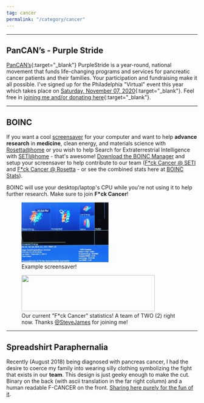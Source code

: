 ```yaml
---
tag: cancer
permalink: "/category/cancer"
---
```


<hr/>

## PanCAN’s - Purple Stride

[PanCAN’s](https://www.pancan.org/){:target="_blank"} PurpleStride is a year-round, national movement that funds life-changing programs and services for pancreatic cancer patients and their families. Your participation and fundraising make it all possible.  I've signed up for the Philadelphia "Virtual" event this year which takes place on [Saturday, November 07, 2020](http://support.pancan.org/goto/JayColson){:target="_blank"}.  Feel free in [joining me and/or donating here](https://secure.pancan.org/site/Donation2?idb=502748785&df_id=2340&FR_ID=2092&mfc_pref=T&PROXY_ID=2688553&PROXY_TYPE=20&2340.donation=form1){:target="_blank"}.

---

## BOINC

<p class="has-drop-cap">If you want a cool <a rel="noreferrer noopener" aria-label=" (opens in a new tab)" href="https://boinc.berkeley.edu/wiki/BOINC_screensaver" target="_blank">screensaver</a> for your computer and want to help <strong>advance</strong> <strong>research</strong> in <strong>medicine</strong>, clean energy, and materials science with <a rel="noreferrer noopener" aria-label=" (opens in a new tab)" href="https://boinc.bakerlab.org/rosetta/" target="_blank">Rosetta@home</a> or you wish to help Search for Extraterrestrial Intelligence with <a rel="noreferrer noopener" aria-label=" (opens in a new tab)" href="https://setiathome.berkeley.edu/" target="_blank">SETI@home</a> - that's awesome!  <a rel="noreferrer noopener" aria-label=" (opens in a new tab)" href="https://boinc.berkeley.edu/download.php" target="_blank">Download the BOINC Manager</a> and setup your screensaver to help contribute to our team (<a rel="noreferrer noopener" aria-label=" (opens in a new tab)" href="https://setiathome.berkeley.edu/team_display.php?teamid=209560" target="_blank">F*ck Cancer @ SETI</a> and <a rel="noreferrer noopener" aria-label=" (opens in a new tab)" href="https://boinc.bakerlab.org/rosetta/team_display.php?teamid=16886" target="_blank">F*ck Cancer @ Rosetta</a> - or see the combined stats here at <a rel="noreferrer noopener" aria-label=" (opens in a new tab)" href="https://boincstats.com/en/stats/-1/team/detail/b15a477854fc8914a8bf4e1fc3e880cb" target="_blank">BOINC Stats</a>).</p>
<p>BOINC will use your desktop/laptop's CPU while you're not using it to help further research.  Make sure to join <strong>F*ck Cancer</strong>!</p>
<figure class="alignleft is-resized"><a href="https://boinc.berkeley.edu/wiki/BOINC_screensaver" target="_blank" rel="noreferrer noopener"><img src="/assets/IMG_20181230_223414-1024x704.jpg" alt="" class="wp-image-395" width="229" height="157"/></a><br />
<figcaption>Example screensaver!</figcaption>
</figure>
<figure class="alignleft is-resized"><a href="https://boincstats.com/en/stats/-1/team/detail/b15a477854fc8914a8bf4e1fc3e880cb" target="_blank" rel="noreferrer noopener"><img src="https://boincstats.com/signature/-1/bam/43537/sig.png?uid=1546616261540" alt="" width="351" height="95"/></a><br />
<figcaption>Our current "F*ck Cancer" statistics!  A team of TWO (2) right now.  Thanks <a rel="noreferrer noopener" aria-label="@SteveJames (opens in a new tab)" href="https://setiathome.berkeley.edu/show_user.php?userid=9022339" target="_blank">@SteveJames</a> for joining me!</figcaption>
</figure>

---

## Spreadshirt Paraphernalia

Recently (August 2018) being diagnosed with pancreas cancer, I had the desire to coerce my family into wearing silly clothing symbolizing the fight that exists in our **team**. This design is just geeky enough to make the cut. Binary on the back (with ascii translation in the far right column) and a human readable F-CANCER on the front. [Sharing here purely for the fun of it](https://shop.spreadshirt.com/karmanet).
